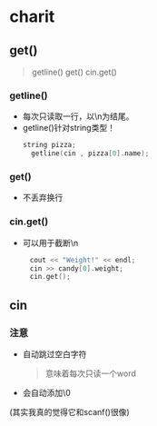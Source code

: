 # charit

## get()
>getline() 
>get() 
>cin.get()

### getline()
- 每次只读取一行，以\n为结尾。
- getline()针对string类型！
    ```cpp
    string pizza;
      getline(cin , pizza[0].name); 
  ```
### get()
- 不丢弃换行
### cin.get()
- 可以用于截断\n
```cpp
     cout << "Weight!" << endl;
     cin >> candy[0].weight;
     cin.get();
  ```

## cin

### 注意
- 自动跳过空白字符 
    >意味着每次只读一个word
- 会自动添加\0
  
(其实我真的觉得它和scanf()很像)
